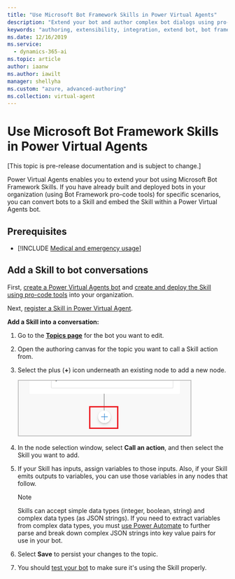 ```yaml
---
title: "Use Microsoft Bot Framework Skills in Power Virtual Agents"
description: "Extend your bot and author complex bot dialogs using pro-code tools to build Microsoft Bot Framework Skills that enable the bot to book an appointment, send a confirmation email, manage tasks, and more."
keywords: "authoring, extensibility, integration, extend bot, bot framework, skills, custom capabilities"
ms.date: 12/16/2019
ms.service:
  - dynamics-365-ai
ms.topic: article
author: iaanw
ms.author: iawilt
manager: shellyha
ms.custom: "azure, advanced-authoring"
ms.collection: virtual-agent
---
```



# Use Microsoft Bot Framework Skills in Power Virtual Agents

[This topic is pre-release documentation and is subject to change.]

Power Virtual Agents enables you to extend your bot using Microsoft Bot Framework Skills. If you have already built and deployed bots in your organization (using Bot Framework pro-code tools) for specific scenarios, you can convert bots to a Skill and embed the Skill within a Power Virtual Agents bot.

## Prerequisites

- [!INCLUDE [Medical and emergency usage](includes/pva-usage-limitations.md)]


## Add a Skill to bot conversations
First, [create a Power Virtual Agents bot](authoring-first-bot.md) and [create and deploy the Skill using pro-code tools](https://go.microsoft.com/fwlink/?linkid=2110533) into your organization.

Next, [register a Skill in Power Virtual Agent](configuration-add-skills.md).

**Add a Skill into a conversation:**

1. Go to the [**Topics page**](authoring-create-edit-topics.md) for the bot you want to edit.

1. Open the authoring canvas for the topic you want to call a Skill action from.

1. Select the plus (**+**) icon underneath an existing node to add a new node. 

    ![Screenshot of adding a node](media/handoff-add-node.png)

1. In the node selection window, select **Call an action**, and then select the Skill you want to add. 

1. If your Skill has inputs, assign variables to those inputs. Also, if your Skill emits outputs to variables, you can use those variables in any nodes that follow. 

    >[!NOTE]
    >Skills can accept simple data types (integer, boolean, string) and complex data types (as JSON strings). 
    >If you need to extract variables from complex data types, you must [use Power Automate](advanced-flow.md) to further parse and break down complex JSON strings into key value pairs for use in your bot.

1. Select **Save** to persist your changes to the topic.

1. You should [test your bot](authoring-test-bot.md) to make sure it's using the Skill properly.


